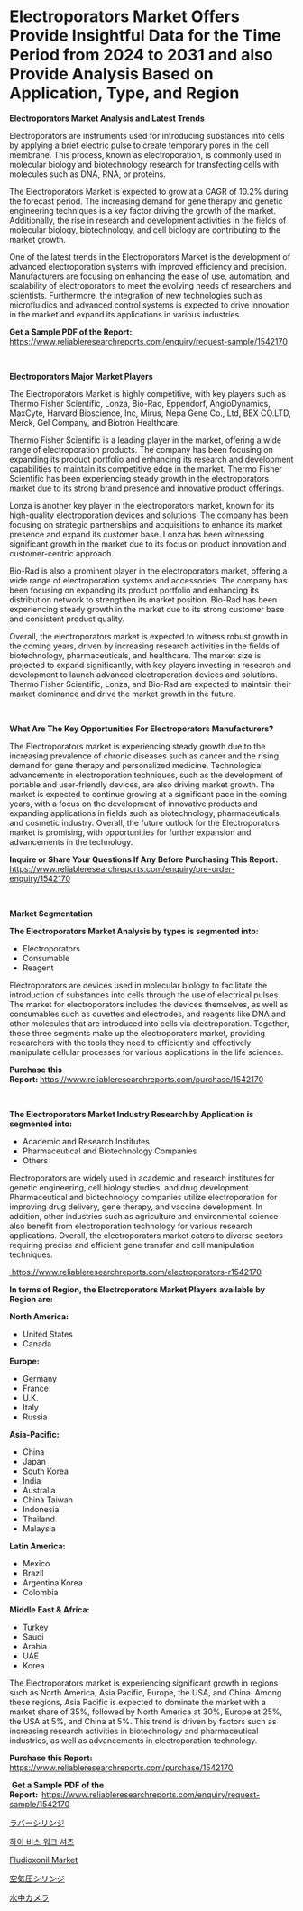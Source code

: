 <p><h1>Electroporators Market Offers Provide Insightful Data for the Time Period from 2024 to 2031 and also Provide Analysis Based on Application, Type, and Region</h1></p><p><strong>Electroporators Market Analysis and Latest Trends</strong></p>
<p><p>Electroporators are instruments used for introducing substances into cells by applying a brief electric pulse to create temporary pores in the cell membrane. This process, known as electroporation, is commonly used in molecular biology and biotechnology research for transfecting cells with molecules such as DNA, RNA, or proteins.</p><p>The Electroporators Market is expected to grow at a CAGR of 10.2% during the forecast period. The increasing demand for gene therapy and genetic engineering techniques is a key factor driving the growth of the market. Additionally, the rise in research and development activities in the fields of molecular biology, biotechnology, and cell biology are contributing to the market growth.</p><p>One of the latest trends in the Electroporators Market is the development of advanced electroporation systems with improved efficiency and precision. Manufacturers are focusing on enhancing the ease of use, automation, and scalability of electroporators to meet the evolving needs of researchers and scientists. Furthermore, the integration of new technologies such as microfluidics and advanced control systems is expected to drive innovation in the market and expand its applications in various industries.</p></p>
<p><strong>Get a Sample PDF of the Report:&nbsp;</strong> <a href="https://www.reliableresearchreports.com/enquiry/request-sample/1542170">https://www.reliableresearchreports.com/enquiry/request-sample/1542170</a></p>
<p>&nbsp;</p>
<p><strong>Electroporators Major Market Players</strong></p>
<p><p>The Electroporators Market is highly competitive, with key players such as Thermo Fisher Scientific, Lonza, Bio-Rad, Eppendorf, AngioDynamics, MaxCyte, Harvard Bioscience, Inc, Mirus, Nepa Gene Co., Ltd, BEX CO.LTD, Merck, Gel Company, and Biotron Healthcare. </p><p>Thermo Fisher Scientific is a leading player in the market, offering a wide range of electroporation products. The company has been focusing on expanding its product portfolio and enhancing its research and development capabilities to maintain its competitive edge in the market. Thermo Fisher Scientific has been experiencing steady growth in the electroporators market due to its strong brand presence and innovative product offerings.</p><p>Lonza is another key player in the electroporators market, known for its high-quality electroporation devices and solutions. The company has been focusing on strategic partnerships and acquisitions to enhance its market presence and expand its customer base. Lonza has been witnessing significant growth in the market due to its focus on product innovation and customer-centric approach.</p><p>Bio-Rad is also a prominent player in the electroporators market, offering a wide range of electroporation systems and accessories. The company has been focusing on expanding its product portfolio and enhancing its distribution network to strengthen its market position. Bio-Rad has been experiencing steady growth in the market due to its strong customer base and consistent product quality.</p><p>Overall, the electroporators market is expected to witness robust growth in the coming years, driven by increasing research activities in the fields of biotechnology, pharmaceuticals, and healthcare. The market size is projected to expand significantly, with key players investing in research and development to launch advanced electroporation devices and solutions. Thermo Fisher Scientific, Lonza, and Bio-Rad are expected to maintain their market dominance and drive the market growth in the future.</p></p>
<p>&nbsp;</p>
<p><strong>What Are The Key Opportunities For Electroporators Manufacturers?</strong></p>
<p><p>The Electroporators market is experiencing steady growth due to the increasing prevalence of chronic diseases such as cancer and the rising demand for gene therapy and personalized medicine. Technological advancements in electroporation techniques, such as the development of portable and user-friendly devices, are also driving market growth. The market is expected to continue growing at a significant pace in the coming years, with a focus on the development of innovative products and expanding applications in fields such as biotechnology, pharmaceuticals, and cosmetic industry. Overall, the future outlook for the Electroporators market is promising, with opportunities for further expansion and advancements in the technology.</p></p>
<p><strong>Inquire or Share Your Questions If Any Before Purchasing This Report:</strong> <a href="https://www.reliableresearchreports.com/enquiry/pre-order-enquiry/1542170">https://www.reliableresearchreports.com/enquiry/pre-order-enquiry/1542170</a></p>
<p>&nbsp;</p>
<p><strong>Market Segmentation</strong></p>
<p><strong>The Electroporators Market Analysis by types is segmented into:</strong></p>
<p><ul><li>Electroporators</li><li>Consumable</li><li>Reagent</li></ul></p>
<p><p>Electroporators are devices used in molecular biology to facilitate the introduction of substances into cells through the use of electrical pulses. The market for electroporators includes the devices themselves, as well as consumables such as cuvettes and electrodes, and reagents like DNA and other molecules that are introduced into cells via electroporation. Together, these three segments make up the electroporators market, providing researchers with the tools they need to efficiently and effectively manipulate cellular processes for various applications in the life sciences.</p></p>
<p><strong>Purchase this Report:&nbsp;</strong><a href="https://www.reliableresearchreports.com/purchase/1542170">https://www.reliableresearchreports.com/purchase/1542170</a></p>
<p>&nbsp;</p>
<p><strong>The Electroporators Market Industry Research by Application is segmented into:</strong></p>
<p><ul><li>Academic and Research Institutes</li><li>Pharmaceutical and Biotechnology Companies</li><li>Others</li></ul></p>
<p><p>Electroporators are widely used in academic and research institutes for genetic engineering, cell biology studies, and drug development. Pharmaceutical and biotechnology companies utilize electroporation for improving drug delivery, gene therapy, and vaccine development. In addition, other industries such as agriculture and environmental science also benefit from electroporation technology for various research applications. Overall, the electroporators market caters to diverse sectors requiring precise and efficient gene transfer and cell manipulation techniques.</p></p>
<p><a href="https://www.reliableresearchreports.com/electroporators-r1542170">&nbsp;https://www.reliableresearchreports.com/electroporators-r1542170</a></p>
<p><strong>In terms of Region, the Electroporators Market Players available by Region are:</strong></p>
<p>
    <p> <strong> North America: </strong>
        <ul>
            <li>United States</li>
            <li>Canada</li>
        </ul>
        </p> 
    <p> <strong> Europe: </strong>
        <ul>
            <li>Germany</li>
            <li>France</li>
            <li>U.K.</li>
            <li>Italy</li>
            <li>Russia</li>
        </ul>
        </p> 
    <p> <strong> Asia-Pacific: </strong>
        <ul>
            <li>China</li>
            <li>Japan</li>
            <li>South Korea</li>
            <li>India</li>
            <li>Australia</li>
            <li>China Taiwan</li>
            <li>Indonesia</li>
            <li>Thailand</li>
            <li>Malaysia</li>
        </ul>
        </p> 
    <p> <strong> Latin America: </strong>
        <ul>
            <li>Mexico</li>
            <li>Brazil</li>
            <li>Argentina Korea</li>
            <li>Colombia</li>
        </ul>
        </p> 
    <p> <strong> Middle East & Africa: </strong>
        <ul>
            <li>Turkey</li>
            <li>Saudi</li>
            <li>Arabia</li>
            <li>UAE</li>
            <li>Korea</li>
        </ul>
    </p>
    </p>
<p><p>The Electroporators market is experiencing significant growth in regions such as North America, Asia Pacific, Europe, the USA, and China. Among these regions, Asia Pacific is expected to dominate the market with a market share of 35%, followed by North America at 30%, Europe at 25%, the USA at 5%, and China at 5%. This trend is driven by factors such as increasing research activities in biotechnology and pharmaceutical industries, as well as advancements in electroporation technology.</p></p>
<p><strong>Purchase this Report: </strong><a href="https://www.reliableresearchreports.com/purchase/1542170">https://www.reliableresearchreports.com/purchase/1542170</a></p>
<p>&nbsp;<strong>Get a Sample PDF of the Report:&nbsp;&nbsp;</strong><a href="https://www.reliableresearchreports.com/enquiry/request-sample/1542170">https://www.reliableresearchreports.com/enquiry/request-sample/1542170</a></p>
<p><strong></strong></p>
<p><p><a href="https://github.com/gfggqjbfys368009/Market-Research-Report-List-1/blob/main/787338938666.md">ラバーシリンジ</a></p><p><a href="https://medium.com/@kenyonjohns/%EC%95%88%EC%A0%84-%EC%A1%B0%EB%81%BC-%EC%9E%91%EC%97%85-%EC%85%94%EC%B8%A0-%EC%8B%9C%EC%9E%A5-%EC%A0%84%EB%A7%9D-%EC%82%B0%EC%97%85-%EA%B0%9C%EC%9A%94-%EB%B0%8F-%EC%A0%84%EB%A7%9D-2024%EB%85%84%EB%B6%80%ED%84%B0-2031%EB%85%84%EA%B9%8C%EC%A7%80-217258ad5ad0">하이 비스 워크 셔츠</a></p><p><a href="https://issuu.com/reportprime-2/docs/fludioxonil-market-size-2030.pptx">Fludioxonil Market</a></p><p><a href="https://github.com/vlcostes/Market-Research-Report-List-1/blob/main/360291138667.md">空気圧シリンジ</a></p><p><a href="https://medium.com/@nyahmertz1944/%E6%B0%B4%E4%B8%AD%E3%82%AB%E3%83%A1%E3%83%A9%E5%B8%82%E5%A0%B4%E3%81%AE%E8%A6%8F%E6%A8%A1%E3%81%AF-%E3%82%B0%E3%83%AD%E3%83%BC%E3%83%90%E3%83%AB%E7%94%A3%E6%A5%AD%E3%81%A7%E6%9C%80%E3%82%82%E5%8A%B9%E6%9E%9C%E7%9A%84%E3%81%AA%E3%83%9E%E3%83%BC%E3%82%B1%E3%83%86%E3%82%A3%E3%83%B3%E3%82%B0%E3%83%81%E3%83%A3%E3%83%8D%E3%83%AB%E3%82%92%E6%98%8E%E3%82%89%E3%81%8B%E3%81%AB%E3%81%97%E3%81%BE%E3%81%99-ff603d0689dc">水中カメラ</a></p></p>